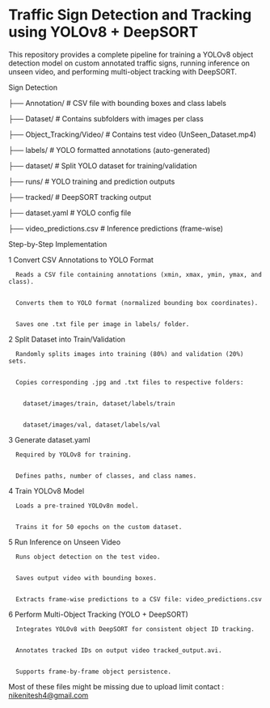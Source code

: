 #  Traffic Sign Detection and Tracking using YOLOv8 + DeepSORT

This repository provides a complete pipeline for training a YOLOv8 object detection model on custom annotated traffic signs, running inference on unseen video, and performing multi-object tracking with DeepSORT.

Sign Detection


├── Annotation/                         # CSV file with bounding boxes and class labels


├── Dataset/                            # Contains subfolders with images per class


├── Object_Tracking/Video/             # Contains test video (UnSeen_Dataset.mp4)


├── labels/                             # YOLO formatted annotations (auto-generated)


├── dataset/                            # Split YOLO dataset for training/validation


├── runs/                               # YOLO training and prediction outputs


├── tracked/                            # DeepSORT tracking output


├── dataset.yaml                        # YOLO config file


├── video_predictions.csv               # Inference predictions (frame-wise)




Step-by-Step Implementation

  
  1 Convert CSV Annotations to YOLO Format
  
      
      Reads a CSV file containing annotations (xmin, xmax, ymin, ymax, and class).
      
      
      Converts them to YOLO format (normalized bounding box coordinates).
      
      
      Saves one .txt file per image in labels/ folder.

  
  2 Split Dataset into Train/Validation
     
      
      Randomly splits images into training (80%) and validation (20%) sets.
      
      
      Copies corresponding .jpg and .txt files to respective folders:
      
        
        dataset/images/train, dataset/labels/train
        
        
        dataset/images/val, dataset/labels/val

  
  3 Generate dataset.yaml
  
      
      Required by YOLOv8 for training.
      
      
      Defines paths, number of classes, and class names.




  4 Train YOLOv8 Model
  
      
      Loads a pre-trained YOLOv8n model.
      
      
      Trains it for 50 epochs on the custom dataset.

  5  Run Inference on Unseen Video
      
      
      Runs object detection on the test video.
      
      
      Saves output video with bounding boxes.
      
      
      Extracts frame-wise predictions to a CSV file: video_predictions.csv

  
  6 Perform Multi-Object Tracking (YOLO + DeepSORT)
  
      
      Integrates YOLOv8 with DeepSORT for consistent object ID tracking.
      
      
      Annotates tracked IDs on output video tracked_output.avi.
      
      
      Supports frame-by-frame object persistence.

Most of these files might be missing due to upload limit contact : nikenitesh4@gmail.com

